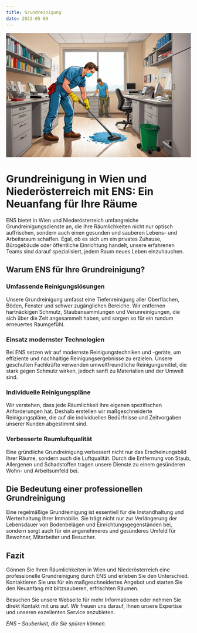 ```yaml
---
title: Grundreinigung
date: 2022-05-09
---
```


![](./banner.png)

# Grundreinigung in Wien und Niederösterreich mit ENS: Ein Neuanfang für Ihre Räume

ENS bietet in Wien und Niederösterreich umfangreiche Grundreinigungsdienste an, die Ihre Räumlichkeiten nicht nur optisch auffrischen, sondern auch einen gesunden und sauberen Lebens- und Arbeitsraum schaffen. Egal, ob es sich um ein privates Zuhause, Bürogebäude oder öffentliche Einrichtung handelt, unsere erfahrenen Teams sind darauf spezialisiert, jedem Raum neues Leben einzuhauchen.

## Warum ENS für Ihre Grundreinigung?

### Umfassende Reinigungslösungen

Unsere Grundreinigung umfasst eine Tiefenreinigung aller Oberflächen, Böden, Fenster und schwer zugänglichen Bereiche. Wir entfernen hartnäckigen Schmutz, Staubansammlungen und Verunreinigungen, die sich über die Zeit angesammelt haben, und sorgen so für ein rundum erneuertes Raumgefühl.

### Einsatz modernster Technologien

Bei ENS setzen wir auf modernste Reinigungstechniken und -geräte, um effiziente und nachhaltige Reinigungsergebnisse zu erzielen. Unsere geschulten Fachkräfte verwenden umweltfreundliche Reinigungsmittel, die stark gegen Schmutz wirken, jedoch sanft zu Materialien und der Umwelt sind.

### Individuelle Reinigungspläne

Wir verstehen, dass jede Räumlichkeit ihre eigenen spezifischen Anforderungen hat. Deshalb erstellen wir maßgeschneiderte Reinigungspläne, die auf die individuellen Bedürfnisse und Zeitvorgaben unserer Kunden abgestimmt sind.

### Verbesserte Raumluftqualität

Eine gründliche Grundreinigung verbessert nicht nur das Erscheinungsbild Ihrer Räume, sondern auch die Luftqualität. Durch die Entfernung von Staub, Allergenen und Schadstoffen tragen unsere Dienste zu einem gesünderen Wohn- und Arbeitsumfeld bei.

## Die Bedeutung einer professionellen Grundreinigung

Eine regelmäßige Grundreinigung ist essentiell für die Instandhaltung und Werterhaltung Ihrer Immobilie. Sie trägt nicht nur zur Verlängerung der Lebensdauer von Bodenbelägen und Einrichtungsgegenständen bei, sondern sorgt auch für ein angenehmeres und gesünderes Umfeld für Bewohner, Mitarbeiter und Besucher.

## Fazit

Gönnen Sie Ihren Räumlichkeiten in Wien und Niederösterreich eine professionelle Grundreinigung durch ENS und erleben Sie den Unterschied. Kontaktieren Sie uns für ein maßgeschneidertes Angebot und starten Sie den Neuanfang mit blitzsauberen, erfrischten Räumen.

Besuchen Sie unsere Webseite für mehr Informationen oder nehmen Sie direkt Kontakt mit uns auf. Wir freuen uns darauf, Ihnen unsere Expertise und unseren exzellenten Service anzubieten.

_ENS – Sauberkeit, die Sie spüren können._
